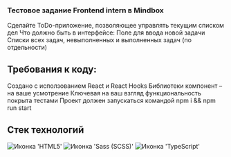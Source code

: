 ### Тестовое задание Frontend intern в Mindbox

Сделайте ToDo-приложение, позволяющее управлять текущим списком дел
Что должно быть в интерфейсе:
Поле для ввода новой задачи
Списки всех задач, невыполненных и выполненных задач (по отдельности)

## Требования к коду:
Создано с исползованием React и React Hooks
Библиотеки компонент – на ваше усмотрение
Ключевая на ваш взгляд функциональность покрыта тестами
Проект должен запускаться командой npm i && npm run start

<a name="technologies"><h2>Стек технологий</h2></a>
<span>
    <img src="https://img.shields.io/badge/HTML5-E34F26?style=for-the-badge&logo=html5&logoColor=white" alt="Иконка 'HTML5'">
    <img src="https://img.shields.io/badge/Sass-CC6699?style=for-the-badge&logo=sass&logoColor=white" alt="Иконка 'Sass (SCSS)'">
    <img src="https://img.shields.io/badge/TypeScript-007ACC?style=for-the-badge&logo=typescript&logoColor=white" alt="Иконка 'TypeScript'">
</span>
